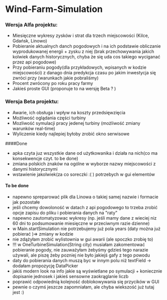 # Wind-Farm-Simulation


### Wersja Alfa projektu:
 * Miesięczne wykresy zysków i strat dla trzech miejscowości (Kilce, Gdańsk, Linowo)
 * Pobieranie aktualnych danch pogodowych i na ich podstawie obliczanie wyprodukowanej energii + zysku z niej (brak przechowywania jakich kolwiek danych historycznych, chyba że się uda cos takiego wyciganać przez api pogodowe)
 * Przy pobieraniu pogody(dla przykładowych, wpisanych w kodzie miejscowości) z danago dnia predykcja czasu po jakim inwestycja się zwróci przy (warunkach jakie pobraliśmy)
 * Procent zwrócony po roku pracy farmy
 * Jakieś proste GUI (proponuje to na wersję Beta ? )
 
 
### Wersja Beta projektu: 
 * Awarie, ich obsługa i wpływ na koszty przedsięwzięcia
 * Możliwość oglądania części turbiny
 * Mozliwość symulacji pracy jedenej turbiny (możliwość zmiany warunków real-time)
 * Wyliczenie kiedy najlepiej byłoby zrobić okno serwisowe
 
 ####Done
 - apka czyta juz wszystkie dane od użytkowanika i działa na nich(co ma konsekwencje czyt. to be done)
 - zmiana polskich znaków na ogólne w wyborze nazwy miejscowości z danymi historycznymi
 - wstawienie jakolwiek(za co soreczki :( ) potrzebych w gui elementów 
 
 #### To be done
 - napewno spreparować plik dla Linowa o takiej samej nazwie i formacie jak pozostałe
 - jeśli chcemy dowoloność w datach z api pogodowego to trzeba zrobić opcje zapisu do pliku i pobierania danych na "raty"
 - napewno zautomatyzowac wykresy (np. jeśli mamy dane z wieciej niz 60 dni to podsumowanie miesięczne w przeciwnym razie dzienne)
 - w Main.startSimulation nie potrzebujemy już pola years (daty można już pobierać )=> zmiany w kodzie 
 - nie zdążyłam zrobić wylistownia w gui awarii (ale spoczko zrobię to)
 - !!! w OneTurbineSimulation(String city) musiałam zakomentować pobieranie pogody, nie zauważyłam żebyśmy gdzieś tego narazie używali, ale piszę żeby pozniej nie było jakiejś gafy z tego powodu
 - daty do pobierania danych muszą byc w innym polu niż textField -> dodałam propozycję DataPicker 
 - jakiś modern look na info jakie są wyświetlane po symulacji + koniecznie dopisanie jednosek i jakieś sensowne zaokrąglanie liczb
 - poprawić odpowiednią kolejność doblokowywania się przycików w GUI
 - pewnie o czymś jeszcze zapomniałam, ale chyba wiekszość już tutaj jest :) 
 
